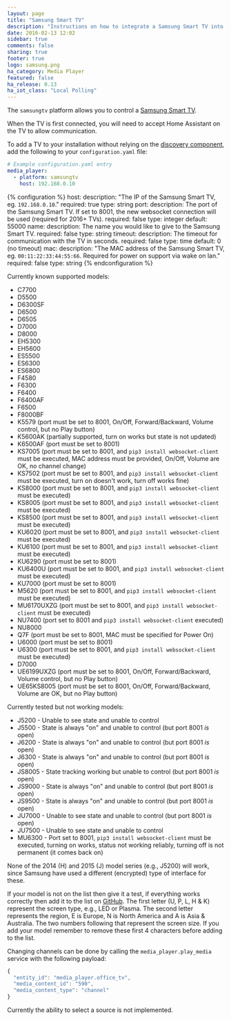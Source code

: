 ```yaml
---
layout: page
title: "Samsung Smart TV"
description: "Instructions on how to integrate a Samsung Smart TV into Home Assistant."
date: 2016-02-13 12:02
sidebar: true
comments: false
sharing: true
footer: true
logo: samsung.png
ha_category: Media Player
featured: false
ha_release: 0.13
ha_iot_class: "Local Polling"
---
```


The `samsungtv` platform allows you to control a
[Samsung Smart TV](http://www.samsung.com/uk/consumer/tv-audio-video/televisions/).

When the TV is first connected,
you will need to accept Home Assistant on the TV to allow communication.

To add a TV to your installation without relying on the [discovery component](/components/discovery/), add the following to your `configuration.yaml` file:

```yaml
# Example configuration.yaml entry
media_player:
  - platform: samsungtv
    host: 192.168.0.10
```

{% configuration %}
host:
  description: "The IP of the Samsung Smart TV, eg. `192.168.0.10`."
  required: true
  type: string
port:
  description: The port of the Samsung Smart TV. If set to 8001, the new websocket connection will be used (required for 2016+ TVs).
  required: false
  type: integer
  default: 55000
name:
  description: The name you would like to give to the Samsung Smart TV.
  required: false
  type: string
timeout:
  description: The timeout for communication with the TV in seconds.
  required: false
  type: time
  default: 0 (no timeout)
mac:
  description: "The MAC address of the Samsung Smart TV, eg. `00:11:22:33:44:55:66`. Required for power on support via wake on lan."
  required: false
  type: string
{% endconfiguration %}

Currently known supported models:

- C7700
- D5500
- D6300SF
- D6500
- D6505
- D7000
- D8000
- EH5300
- EH5600
- ES5500
- ES6300
- ES6800
- F4580
- F6300
- F6400
- F6400AF
- F6500
- F8000BF
- K5579 (port must be set to 8001, On/Off, Forward/Backward, Volume control, but no Play button)
- K5600AK (partially supported, turn on works but state is not updated)
- K6500AF (port must be set to 8001)
- KS7005 (port must be set to 8001, and `pip3 install websocket-client` must be executed, MAC address must be provided, On/Off, Volume are OK, no channel change)
- KS7502 (port must be set to 8001, and `pip3 install websocket-client` must be executed, turn on doesn't work, turn off works fine)
- KS8000 (port must be set to 8001, and `pip3 install websocket-client` must be executed)
- KS8005 (port must be set to 8001, and `pip3 install websocket-client` must be executed)
- KS8500 (port must be set to 8001, and `pip3 install websocket-client` must be executed)
- KU6020 (port must be set to 8001, and `pip3 install websocket-client` must be executed)
- KU6100 (port must be set to 8001, and `pip3 install websocket-client` must be executed)
- KU6290 (port must be set to 8001)
- KU6400U (port must be set to 8001, and `pip3 install websocket-client` must be executed)
- KU7000 (port must be set to 8001)
- M5620 (port must be set to 8001, and `pip3 install websocket-client` must be executed)
- MU6170UXZG (port must be set to 8001, and `pip3 install websocket-client` must be executed)
- NU7400 (port set to 8001 and `pip3 install websocket-client` executed)
- NU8000
- Q7F (port must be set to 8001, MAC must be specified for Power On)
- U6000 (port must be set to 8001)
- U6300 (port must be set to 8001, and `pip3 install websocket-client` must be executed)
- D7000
- UE6199UXZG (port must be set to 8001, On/Off, Forward/Backward, Volume control, but no Play button)
- UE65KS8005 (port must be set to 8001, On/Off, Forward/Backward, Volume are OK, but no Play button)

Currently tested but not working models:

- J5200 - Unable to see state and unable to control
- J5500 - State is always "on" and unable to control (but port 8001 *is* open)
- J6200 - State is always "on" and unable to control (but port 8001 *is* open)
- J6300 - State is always "on" and unable to control (but port 8001 *is* open)
- JS8005 - State tracking working but unable to control (but port 8001 *is* open)
- JS9000 - State is always "on" and unable to control (but port 8001 *is* open)
- JS9500 - State is always "on" and unable to control (but port 8001 *is* open)
- JU7000 - Unable to see state and unable to control (but port 8001 *is* open)
- JU7500 - Unable to see state and unable to control
- MU6300 - Port set to 8001, `pip3 install websocket-client` must be executed, turning on works, status not working reliably, turning off is not permanent (it comes back on)

None of the 2014 (H) and 2015 (J) model series (e.g., J5200) will work,
since Samsung have used a different (encrypted) type of interface for these.

If your model is not on the list then give it a test,
if everything works correctly then add it to the list on
[GitHub](https://github.com/home-assistant/home-assistant.github.io/tree/current/source/_components/media_player.samsungtv.markdown).
The first letter (U, P, L, H & K) represent the screen type, e.g., LED or
Plasma. The second letter represents the region, E is Europe, N is North America
and A is Asia & Australia.
The two numbers following that represent the screen size.
If you add your model remember to remove these first 4 characters before adding to the list.

Changing channels can be done by calling the `media_player.play_media` service
with the following payload:

```javascript
{
  "entity_id": "media_player.office_tv",
  "media_content_id": "590",
  "media_content_type": "channel"
}
```

Currently the ability to select a source is not implemented.
